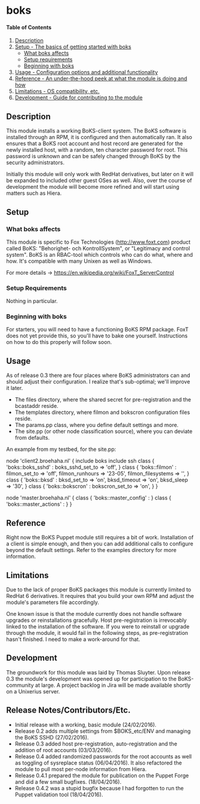 # boks

#### Table of Contents

1. [Description](#description)
1. [Setup - The basics of getting started with boks](#setup)
    * [What boks affects](#what-boks-affects)
    * [Setup requirements](#setup-requirements)
    * [Beginning with boks](#beginning-with-boks)
1. [Usage - Configuration options and additional functionality](#usage)
1. [Reference - An under-the-hood peek at what the module is doing and how](#reference)
1. [Limitations - OS compatibility, etc.](#limitations)
1. [Development - Guide for contributing to the module](#development)

## Description

This module installs a working BoKS-client system. The BoKS software is installed
through an RPM, it is configured and then automatically ran. It also ensures that a
BoKS root account and host record are generated for the newly installed host, with
a random, ten character password for root. This password is unknown and can be safely
changed through BoKS by the security administrators.

Initially this module will only work with RedHat derivatives, but later on it will
be expanded to included other guest OSes as well. Also, over the course of development
the module will become more refined and will start using matters such as Hiera.

## Setup

### What boks affects 

This module is specific to Fox Technologies (http://www.foxt.com) product called
BoKS: "Behorighet- och KontrollSystem", or "Legitimacy and control system". BoKS
is an RBAC-tool which controls who can do what, where and how. It's compatible 
with many Unixen as well as Windows. 

For more details -> https://en.wikipedia.org/wiki/FoxT_ServerControl

### Setup Requirements 

Nothing in particular.

### Beginning with boks

For starters, you will need to have a functioning BoKS RPM package. FoxT 
does not yet provide this, so you'll have to bake one yourself. Instructions
on how to do this properly will follow soon.

## Usage

As of release 0.3 there are four places where BoKS administrators can and should
adjust their configuration. I realize that's sub-optimal; we'll improve it later.

* The files directory, where the shared secret for pre-registration and the bcastaddr reside.
* The templates directory, where filmon and bokscron configuration files reside.
* The params.pp class, where you define default settings and more.
* The site.pp (or other node classification source), where you can deviate from defaults. 

An example from my testbed, for the site.pp:

node 'client2.broehaha.nl' {
  include boks
  include ssh
  class { 'boks::boks_sshd' : boks_sshd_set_to => 'off', }
  class { 'boks::filmon' : filmon_set_to       => 'off',
                           filmon_runhours     => '23-05',
                           filmon_filesystems  => '', }
  class { 'boks::bksd' : bksd_set_to      => 'on',
                         bksd_timeout     => 'on',
                         bksd_sleep       => '30', }
  class { 'boks::bokscron' : bokscron_set_to      => 'on', }
}

node 'master.broehaha.nl' {
    class { 'boks::master_config' : }
    class { 'boks::master_actions' : }
}


## Reference

Right now the BoKS Puppet module still requires a bit of work. Installation of a client is simple enough, and then you can add additional calls to configure beyond the default settings. Refer to the examples directory for more information.

## Limitations

Due to the lack of proper BoKS packages this module is currently limited to
RedHat 6 derivatives. It requires that you build your own RPM and adjust the module's
parameters file accordingly.

One known issue is that the module currently does not handle software upgrades or reinstallations gracefully. Host pre-registration is irrevocably linked to the installation of the software. If you were to reinstall or upgrade through the module, it would fail in the following steps, as pre-registration hasn't finished. I need to make a work-around for that. 

## Development

The groundwork for this module was laid by Thomas Sluyter. Upon release 0.3 the module's
development was opened up for participation to the BoKS-community at large. A project backlog
in Jira will be made available shortly on a Unixerius server. 

## Release Notes/Contributors/Etc.

* Initial release with a working, basic module (24/02/2016).
* Release 0.2 adds multiple settings from $BOKS_etc/ENV and managing the BoKS SSHD (27/02/2016).
* Release 0.3 added host pre-registration, auto-registration and the addition of root accounts (03/03/2016).
* Release 0.4 added randomized passwords for the root accounts as well as toggling of sysreplace status (06/04/2016). It also refactored the module to pull most per-node information from Hiera.
* Release 0.4.1 prepared the module for publication on the Puppet Forge and did a few small bugfixes. (18/04/2016).
* Release 0.4.2 was a stupid bugfix because I had forgotten to run the Puppet validation tool (18/04/2016).

